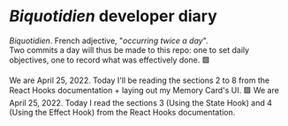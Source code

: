 # *Biquotidien* developer diary
*Biquotidien*. French adjective, "*occurring twice a day*".  
Two commits a day will thus be made to this repo: one to set daily objectives, one to record what was effectively done. 🟩

We are April 25, 2022. Today I'll be reading the sections 2 to 8 from the React Hooks documentation + laying out my Memory Card's UI. 🟩
We are April 25, 2022. Today I read the sections 3 (Using the State Hook) and 4 (Using the Effect Hook) from the React Hooks documentation.
